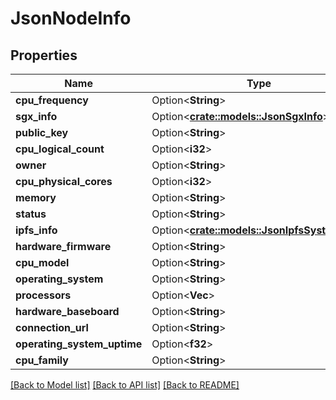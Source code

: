 # JsonNodeInfo

## Properties

Name | Type | Description | Notes
------------ | ------------- | ------------- | -------------
**cpu_frequency** | Option<**String**> |  | [optional]
**sgx_info** | Option<[**crate::models::JsonSgxInfo**](json_SGXInfo.md)> |  | [optional]
**public_key** | Option<**String**> |  | [optional]
**cpu_logical_count** | Option<**i32**> |  | [optional]
**owner** | Option<**String**> |  | [optional]
**cpu_physical_cores** | Option<**i32**> |  | [optional]
**memory** | Option<**String**> |  | [optional]
**status** | Option<**String**> |  | [optional]
**ipfs_info** | Option<[**crate::models::JsonIpfsSystemInfo**](json_IPFSSystemInfo.md)> |  | [optional]
**hardware_firmware** | Option<**String**> |  | [optional]
**cpu_model** | Option<**String**> |  | [optional]
**operating_system** | Option<**String**> |  | [optional]
**processors** | Option<**Vec<String>**> |  | [optional]
**hardware_baseboard** | Option<**String**> |  | [optional]
**connection_url** | Option<**String**> |  | [optional]
**operating_system_uptime** | Option<**f32**> |  | [optional]
**cpu_family** | Option<**String**> |  | [optional]

[[Back to Model list]](../README.md#documentation-for-models) [[Back to API list]](../README.md#documentation-for-api-endpoints) [[Back to README]](../README.md)


